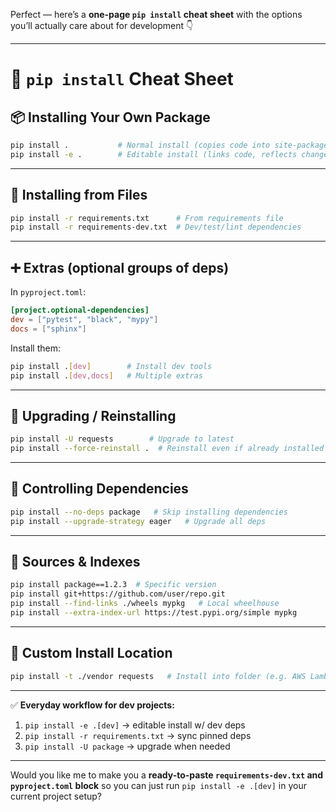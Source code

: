 Perfect — here’s a **one-page `pip install` cheat sheet** with the options you’ll actually care about for development 👇

---

# 🐍 `pip install` Cheat Sheet

## 📦 Installing Your Own Package

```bash
pip install .           # Normal install (copies code into site-packages)
pip install -e .        # Editable install (links code, reflects changes live)
```

---

## 📂 Installing from Files

```bash
pip install -r requirements.txt      # From requirements file
pip install -r requirements-dev.txt  # Dev/test/lint dependencies
```

---

## ➕ Extras (optional groups of deps)

In `pyproject.toml`:

```toml
[project.optional-dependencies]
dev = ["pytest", "black", "mypy"]
docs = ["sphinx"]
```

Install them:

```bash
pip install .[dev]        # Install dev tools
pip install .[dev,docs]   # Multiple extras
```

---

## 🔄 Upgrading / Reinstalling

```bash
pip install -U requests        # Upgrade to latest
pip install --force-reinstall .  # Reinstall even if already installed
```

---

## 🚫 Controlling Dependencies

```bash
pip install --no-deps package   # Skip installing dependencies
pip install --upgrade-strategy eager   # Upgrade all deps
```

---

## 📍 Sources & Indexes

```bash
pip install package==1.2.3  # Specific version
pip install git+https://github.com/user/repo.git
pip install --find-links ./wheels mypkg   # Local wheelhouse
pip install --extra-index-url https://test.pypi.org/simple mypkg
```

---

## 📂 Custom Install Location

```bash
pip install -t ./vendor requests   # Install into folder (e.g. AWS Lambda)
```

---

✅ **Everyday workflow for dev projects:**

1. `pip install -e .[dev]` → editable install w/ dev deps
2. `pip install -r requirements.txt` → sync pinned deps
3. `pip install -U package` → upgrade when needed

---

Would you like me to make you a **ready-to-paste `requirements-dev.txt` and `pyproject.toml` block** so you can just run `pip install -e .[dev]` in your current project setup?
